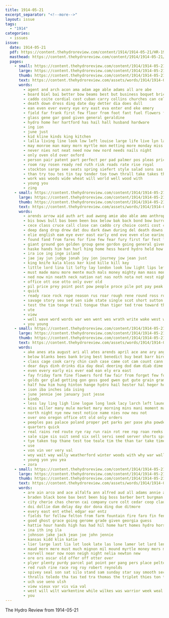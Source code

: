 ```yaml
---
title: 1914-05-21
excerpt_separator: "<!--more-->"
layout: issue
tags:
  - "1914"
categories:
  - issues
issue:
  date: 1914-05-21
  pdf: https://content.thehydroreview.com/content/1914/1914-05-21/HR-1914-05-21.pdf
  masthead: https://content.thehydroreview.com/content/1914/1914-05-21/masthead/HR-1914-05-21.jpg
  pages:
    - small: https://content.thehydroreview.com/content/1914/1914-05-21/small/HR-1914-05-21-01.jpg
      large: https://content.thehydroreview.com/content/1914/1914-05-21/large/HR-1914-05-21-01.jpg
      thumb: https://content.thehydroreview.com/content/1914/1914-05-21/thumbnails/HR-1914-05-21-01.jpg
      text: https://content.thehydroreview.com/assets/words/1914/1914-05-21/HR-1914-05-21-01.txt
      words:
        - agent and arch acon ama adam age able adams all are abe
        - board biel bai better bow beams best but business boquet brick big brothers been burn bank bridge body
        - caddo coite cordial cost cuban carry collins churches can celeste cash county cake con cook call come church cool
        - death down dress ding date day detter dia does dull
        - ean even ever every eye ery east eva enter end eke emery
        - field far frank first few floor from foot fant fuel flowers flow fire for
        - glass gene gar good given general geraldine
        - hydro home her hartford has hail hall husband hardware
        - ing ion
        - june just
        - kid kline kinds king kitchen
        - lalla living line look low left louise large life live lyn last
        - may monroe man many morn myrtle mon metting more monday miss men margaret music min must mer morning mel most made
        - never nies not neat need now new nord needs nails night
        - only oven old over oxford
        - person pair patent part perfect per pad palmer pos pleas price place
        - room ray rosen ready red ruth risk roads rate rise royal
        - stockton sarge see seats spring siefert style salad sons sas setting styles ser suit shoe set shall stoves stove scott she small saturday safe such sale soe
        - than try tou tes tin tay tender too town thrall take takes thralls taste teacher theron the them
        - work was woods wide wheat will world well wood with
        - young you
        - zing
    - small: https://content.thehydroreview.com/content/1914/1914-05-21/small/HR-1914-05-21-02.jpg
      large: https://content.thehydroreview.com/content/1914/1914-05-21/large/HR-1914-05-21-02.jpg
      thumb: https://content.thehydroreview.com/content/1914/1914-05-21/thumbnails/HR-1914-05-21-02.jpg
      text: https://content.thehydroreview.com/assets/words/1914/1914-05-21/HR-1914-05-21-02.txt
      words:
        - arends arrow aid auth art aud awong amie abo able amo anthrop albers agent ary ale aring and aug all
        - bis bows bull bas boen been box below bak back bond bow burroughs bie body bin blacks black both bly branch buyer best bunting bank bub bal bradley bun big but beady beck ball bones bands
        - cece class cruce call close can caddo cry choice conti cost cabin carry county columbia curling con clyde company care chem cot certain come chuk calis city cause clear chain
        - deep dang drop drew dat dou dark dawn during del death downs down done day
        - elie english eam eye ever east early end eve even else earing edgar
        - found fand from fares for fine few fear fury first far fest fight fellow fed fred franklin felt full fang fork fell forest fancy fail fever finger
        - giant ground gon golden group gene gordon going general given grey
        - haske hands him han hurl hing home hess heard hydro held how hand hes hope hoge haskell hidden half has henke hak high horta hut had house hide hud her human hie head
        - ira ice ing inge island
        - jae jay jun judge jonah joy jon journey jow jean just
        - king knife kala kloss ker kind kille kill key
        - little lord lina lit lofty lay london look low light lips left lose like latter lump lor lines large long
        - must made manu more mente much mals money mighty man mass monk might many moment market march matter men morning
        - ned now nin neath neck nation nat nas noth nota not nest night nea north never
        - office ott ose otto only over old
        - pil price prey point post pow people proce pile pot pay peak pol public painting pipe pian perch
        - quick
        - ready race rock rope reason rus roar rough rene round ross rowe ried reece rice rolling rawn red
        - savage story seu sed sen side state single scot short sutton struck stout small sup standing shad street sou sun saw sul set skull surgeon she supply secret supe see sharp sell still spear sher sly sale stoke seems sank subject seed summer silver swing seen sprang spears strange sheriff
        - test the tim tenge trail tongue than tiger ted tree toward then ten ting tex tad try tick thew tom taran tor thi tess tucker thon them too turn tupou trip trees trom tho tar tones top touch tribe take tiny
        - ute
        - view
        - well wave word words war wen went wes wrath write wake west with wind wild whale watch will water waterman wort work wood williams was way wate warrior whitebread wit
        - you young
    - small: https://content.thehydroreview.com/content/1914/1914-05-21/small/HR-1914-05-21-03.jpg
      large: https://content.thehydroreview.com/content/1914/1914-05-21/large/HR-1914-05-21-03.jpg
      thumb: https://content.thehydroreview.com/content/1914/1914-05-21/thumbnails/HR-1914-05-21-03.jpg
      text: https://content.thehydroreview.com/assets/words/1914/1914-05-21/HR-1914-05-21-03.txt
      words:
        - ake anes ata august ari all ates arends april ace ane ary anger ago ain and aly anita are aide apt agen
        - below blanks bees bank bring best benedict buy beat barr bird back beutler break barber blank bus boo butter book basket bag baca bon both bars bally but been
        - class cage cook carry chin cash case came cot cam count cann comin christian col cause can cane cha cata cotton chambers county canary cant clerk cour church come cream city car
        - dear days dinh drinks dia day deal deering dod dam diab dime done daugherty dus demic dowdy
        - even every early eis ever ead ean ely era east
        - fay friday farm fine flowers ford faw fair from forget few former fire fran fin florence fore firm furnish fill farmer fees fly for fea frida
        - golds ger glad getting gon goss good gwen gut gute grain gram green grand general grade goes given
        - half how him hung hinton hange hydro hail hester hal heger hobart hess hor hold has hand head harvest had hota hoyal home hay halt her house hang
        - ison iba inches ida ising
        - june jennie jee january just jesse
        - kinds
        - less lay ling ligh line logue long look lacy larch left laundry little last lack loan lawton lose lunch late loyal
        - miss miller many mule market mary morning mins mani moment mail mor monday may matter music money most milea much man mill moth marvel more mer mis moore master mam
        - north night nye new nest notice name nies now neu not
        - over ono oregon office ott old only orders
        - peeples pas palace poland proper pet parks per pase pha powder plants points part pair paper por pee pain pel pro partin pleas
        - quarters quick
        - real rains red route rye ray run rain rot ree rop roan reeks ret ready renee rau
        - sale sipe sis suit send six sell servi seed server shorts spring such sech stockman slow sani see subject shirts sack sorrel sister suits show she smile soe shake shelton straw shines springs save sunday said ser short student stock spare struck store
        - tye taken top thane test toe teale tim the than tar take times trip tie tain tate then train toma thi torn town them tha
        - use
        - von vin ver very val
        - woy wait way wally weatherford winter woods with why war wall work wilson wing wish want water went wood wil will weal wit wate wack west ways word wen was weeks well wile week working wheat
        - young yon you yea
        - zora
    - small: https://content.thehydroreview.com/content/1914/1914-05-21/small/HR-1914-05-21-04.jpg
      large: https://content.thehydroreview.com/content/1914/1914-05-21/large/HR-1914-05-21-04.jpg
      thumb: https://content.thehydroreview.com/content/1914/1914-05-21/thumbnails/HR-1914-05-21-04.jpg
      text: https://content.thehydroreview.com/assets/words/1914/1914-05-21/HR-1914-05-21-04.txt
      words:
        - are ain arco and ace alfalfa ann alfred aud all adams annie ast adam
        - braden black bone bax best been big boss barber bert burgman bound bor bros butter but bridgeport boy bessie bey bank barrett blood brilliant breeding bynum bass brother brown barnes breed
        - city cherie chas cheron cai company cure colt cedar coop claude car call court card cach coco case chance chee cane carl curt
        - doi dollie dam delay day dor dona ding due ditmore
        - every east ent ethel edgar ear entz
        - fields for fellow felton from farm fountain fire faro fin fenelon folks first
        - good ghost grace going gerome grade given georgia guess
        - hattie hour hands high has had hil home hart homes hydro horse how handing halls hall
        - ina ith ing ila
        - johnson jake jack jean joe john jennie
        - kansas kidd klin katie
        - lier large last lia lot look late las lone lamer let lard lene lung lat ling loose
        - maud morn mere must much mignon mil mound myrtle money mers more mealy mand made mye maki
        - norvell near now noon neigh night nelia newton new
        - ore ors oscar old offer off otter over
        - plyer plenty purdy parcel pat point per pang pers place pelton points pan pert pitzer patterson pope pill post
        - red rush rine race rog roy robert reynolds
        - spivey seal son sat silo stand sam sunday star say smooth second state stock salt south sand stands short scott seed sil strong saturday sun stallion special sai
        - thralls toledo tha tas ted tra thomas the triplet thies ton tennessee tous them tie texas
        - uch use ueno ulsh
        - view vieux var vis via val
        - west will wilt warkentine while wilkes was warrior week weal working water willie wine whit willis witter wife well woodson went with
        - you
---
```


The Hydro Review from 1914-05-21

<!--more-->

